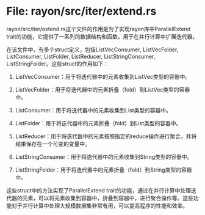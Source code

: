 # File: rayon/src/iter/extend.rs

rayon/src/iter/extend.rs这个文件的作用是为了实现rayon库中ParallelExtend trait的功能，它提供了一系列的数据结构和函数，用于在并行计算中扩展迭代器。

在该文件中，有多个struct定义，包括ListVecConsumer, ListVecFolder<T>, ListConsumer, ListFolder<T>, ListReducer, ListStringConsumer, ListStringFolder。这些struct的作用如下：

1. ListVecConsumer：用于将迭代器中的元素收集到ListVec类型的容器中。

2. ListVecFolder<T>：用于将迭代器中的元素折叠（fold）到ListVec类型的容器中。

3. ListConsumer：用于将迭代器中的元素收集到List类型的容器中。

4. ListFolder<T>：用于将迭代器中的元素折叠（fold）到List类型的容器中。

5. ListReducer：用于将迭代器中的元素按照指定的reduce操作进行聚合，并将结果保存在一个可变的变量中。

6. ListStringConsumer：用于将迭代器中的元素收集到String类型的容器中。

7. ListStringFolder：用于将迭代器中的元素折叠（fold）到String类型的容器中。

这些struct中的方法实现了ParallelExtend trait的功能，通过在并行计算中处理迭代器的元素，可以将元素收集到容器中，折叠到容器中，进行聚合操作等。这些功能对于并行计算中处理大规模数据集非常有用，可以提高程序的性能和效率。

